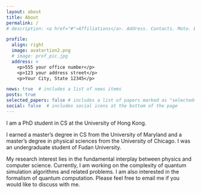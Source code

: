 ```yaml
---
layout: about
title: About
permalink: /
# description: <a href="#">Affiliations</a>. Address. Contacts. Moto. Etc.

profile:
  align: right
  image: avatartion2.png
  # image: prof_pic.jpg
  address: >
    <p>555 your office number</p>
    <p>123 your address street</p>
    <p>Your City, State 12345</p>

news: true  # includes a list of news items
posts: true
selected_papers: false # includes a list of papers marked as "selected={true}"
social: false  # includes social icons at the bottom of the page
---
```

<!-- My name is Jue Xu.  -->
I am a PhD student in CS at the University of Hong Kong.
 <!-- supervised by <a href="https://qizhao-quantum.github.io">Dr. Qi ZHAO</a>. -->
I earned a master’s degree in CS from the University of Maryland and a master’s degree in physical sciences from the University of Chicago. 
I was an undergraduate student of Fudan University.

My research interest lies in the fundamental interplay between physics and computer science. 
Currently, I am working on the complexity of quantum simulation algorithms and related problems.
I am also interested in the formalism of quantum computation.
Please feel free to email me if you would like to discuss with me.
<!-- I am interested in quantum computation models, quantum information, and quantum complexity, especially the fundamental interplay between physics and computer science.  -->
<!-- I am looking for a PhD position related to this field. -->
<!-- [My CV](/assets/pdf/CV.pdf) -->
<!-- [My CV](/assets/pdf/CV_Jue-Xu.pdf) -->

<!-- Write your biography here. Tell the world about yourself. Link to your favorite [subreddit](http://reddit.com). You can put a picture in, too. The code is already in, just name your picture `prof_pic.jpg` and put it in the `img/` folder. -->

<!-- Put your address / P.O. box / other info right below your picture. You can also disable any of these elements by editing `profile` property of the YAML header of your `_pages/about.md`. Edit `_bibliography/papers.bib` and Jekyll will render your [publications page](/al-folio/publications/) automatically. -->

<!-- Link to your social media connections, too. This theme is set up to use [Font Awesome icons](http://fortawesome.github.io/Font-Awesome/) and [Academicons](https://jpswalsh.github.io/academicons/), like the ones below. Add your Facebook, Twitter, LinkedIn, Google Scholar, or just disable all of them. -->

